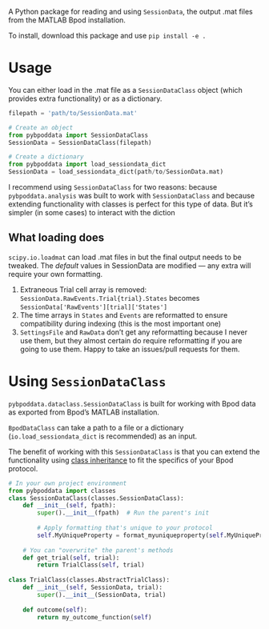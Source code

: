 A Python package for reading and using `SessionData`, the output .mat files from the MATLAB Bpod installation.

To install, download this package and use `pip install -e .`

# Usage

You can either load in the .mat file as a `SessionDataClass` object (which provides extra functionality) or as a dictionary.

```python
filepath = 'path/to/SessionData.mat'

# Create an object
from pybpoddata import SessionDataClass
SessionData = SessionDataClass(filepath)

# Create a dictionary
from pybpoddata import load_sessiondata_dict
SessionData = load_sessiondata_dict(path/to/SessionData.mat)
```

I recommend using `SessionDataClass` for two reasons: because `pybpoddata.analysis` was built to work with `SessionDataClass` and because extending functionality with classes is perfect for this type of data. But it’s simpler (in some cases) to interact with the diction

## What loading does

`scipy.io.loadmat` can load .mat files in but the final output needs to be tweaked. The *default* values in SessionData are modified — any extra will require your own formatting.

1. Extraneous Trial cell array is removed: `SessionData.RawEvents.Trial{trial}.States` becomes `SessionData['RawEvents'][trial]['States']`
2. The time arrays in `States` and `Events` are reformatted to ensure compatibility during indexing (this is the most important one)
3. `SettingsFile` and `RawData` don’t get any reformatting because I never use them, but they almost certain do require reformatting if you are going to use them. Happy to take an issues/pull requests for them.

# Using `SessionDataClass`

`pybpoddata.dataclass.SessionDataClass` is built for working with Bpod data as exported from Bpod’s MATLAB installation.

`BpodDataClass` can take a path to a file or a dictionary (`io.load_sessiondata_dict` is recommended) as an input.

The benefit of working with this `SessionDataClass` is that you can extend the functionality using [class inheritance](https://docs.python.org/3/tutorial/classes.html#inheritance) to fit the specifics of your Bpod protocol.

```python
# In your own project environment
from pybpoddata import classes
class SessionDataClass(classes.SessionDataClass):
    def __init__(self, fpath):
    	super().__init__(fpath)  # Run the parent's init
        
        # Apply formatting that's unique to your protocol
        self.MyUniqueProperty = format_myuniqueproperty(self.MyUniqueProperty)
    
    # You can "overwrite" the parent's methods
    def get_trial(self, trial):
        return TrialClass(self, trial)
    
class TrialClass(classes.AbstractTrialClass):
    def __init__(self, SessionData, trial):
        super().__init__(SessionData, trial)
    
    def outcome(self):
        return my_outcome_function(self)
```
